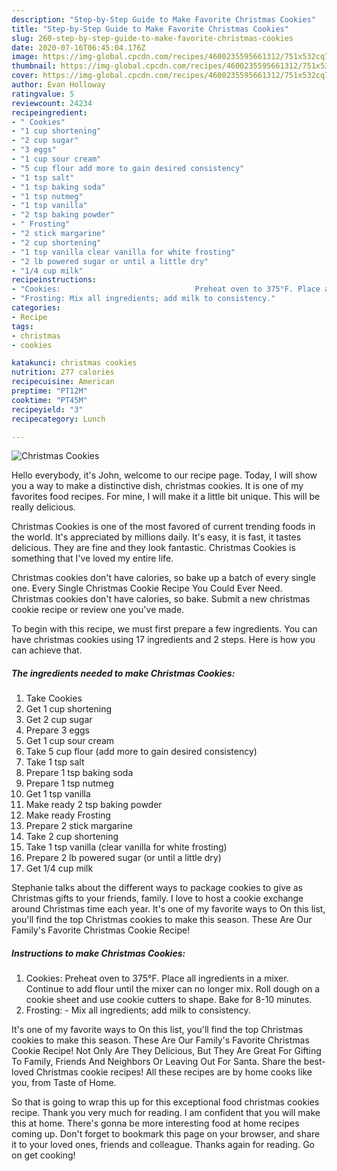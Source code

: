 ```yaml
---
description: "Step-by-Step Guide to Make Favorite Christmas Cookies"
title: "Step-by-Step Guide to Make Favorite Christmas Cookies"
slug: 260-step-by-step-guide-to-make-favorite-christmas-cookies
date: 2020-07-16T06:45:04.176Z
image: https://img-global.cpcdn.com/recipes/4600235595661312/751x532cq70/christmas-cookies-recipe-main-photo.jpg
thumbnail: https://img-global.cpcdn.com/recipes/4600235595661312/751x532cq70/christmas-cookies-recipe-main-photo.jpg
cover: https://img-global.cpcdn.com/recipes/4600235595661312/751x532cq70/christmas-cookies-recipe-main-photo.jpg
author: Evan Holloway
ratingvalue: 5
reviewcount: 24234
recipeingredient:
- " Cookies"
- "1 cup shortening"
- "2 cup sugar"
- "3 eggs"
- "1 cup sour cream"
- "5 cup flour add more to gain desired consistency"
- "1 tsp salt"
- "1 tsp baking soda"
- "1 tsp nutmeg"
- "1 tsp vanilla"
- "2 tsp baking powder"
- " Frosting"
- "2 stick margarine"
- "2 cup shortening"
- "1 tsp vanilla clear vanilla for white frosting"
- "2 lb powered sugar or until a little dry"
- "1/4 cup milk"
recipeinstructions:
- "Cookies:                              Preheat oven to 375°F. Place all ingredients in a mixer. Continue to add flour until the mixer can no longer mix. Roll dough on a cookie sheet and use cookie cutters to shape. Bake for 8-10 minutes."
- "Frosting: Mix all ingredients; add milk to consistency."
categories:
- Recipe
tags:
- christmas
- cookies

katakunci: christmas cookies 
nutrition: 277 calories
recipecuisine: American
preptime: "PT12M"
cooktime: "PT45M"
recipeyield: "3"
recipecategory: Lunch

---
```



![Christmas Cookies](https://img-global.cpcdn.com/recipes/4600235595661312/751x532cq70/christmas-cookies-recipe-main-photo.jpg)

Hello everybody, it's John, welcome to our recipe page. Today, I will show you a way to make a distinctive dish, christmas cookies. It is one of my favorites food recipes. For mine, I will make it a little bit unique. This will be really delicious.

Christmas Cookies is one of the most favored of current trending foods in the world. It's appreciated by millions daily. It's easy, it is fast, it tastes delicious. They are fine and they look fantastic. Christmas Cookies is something that I've loved my entire life.

Christmas cookies don&#39;t have calories, so bake up a batch of every single one. Every Single Christmas Cookie Recipe You Could Ever Need. Christmas cookies don&#39;t have calories, so bake. Submit a new christmas cookie recipe or review one you&#39;ve made.


To begin with this recipe, we must first prepare a few ingredients. You can have christmas cookies using 17 ingredients and 2 steps. Here is how you can achieve that.

<!--inarticleads1-->

##### The ingredients needed to make Christmas Cookies:

1. Take  Cookies
1. Get 1 cup shortening
1. Get 2 cup sugar
1. Prepare 3 eggs
1. Get 1 cup sour cream
1. Take 5 cup flour (add more to gain desired consistency)
1. Take 1 tsp salt
1. Prepare 1 tsp baking soda
1. Prepare 1 tsp nutmeg
1. Get 1 tsp vanilla
1. Make ready 2 tsp baking powder
1. Make ready  Frosting
1. Prepare 2 stick margarine
1. Take 2 cup shortening
1. Take 1 tsp vanilla (clear vanilla for white frosting)
1. Prepare 2 lb powered sugar (or until a little dry)
1. Get 1/4 cup milk


Stephanie talks about the different ways to package cookies to give as Christmas gifts to your friends, family. I love to host a cookie exchange around Christmas time each year. It&#39;s one of my favorite ways to On this list, you&#39;ll find the top Christmas cookies to make this season. These Are Our Family&#39;s Favorite Christmas Cookie Recipe! 

<!--inarticleads2-->

##### Instructions to make Christmas Cookies:

1. Cookies:                              Preheat oven to 375°F. Place all ingredients in a mixer. Continue to add flour until the mixer can no longer mix. Roll dough on a cookie sheet and use cookie cutters to shape. Bake for 8-10 minutes.
1. Frosting: - Mix all ingredients; add milk to consistency.


It&#39;s one of my favorite ways to On this list, you&#39;ll find the top Christmas cookies to make this season. These Are Our Family&#39;s Favorite Christmas Cookie Recipe! Not Only Are They Delicious, But They Are Great For Gifting To Family, Friends And Neighbors Or Leaving Out For Santa. Share the best-loved Christmas cookie recipes! All these recipes are by home cooks like you, from Taste of Home. 

So that is going to wrap this up for this exceptional food christmas cookies recipe. Thank you very much for reading. I am confident that you will make this at home. There's gonna be more interesting food at home recipes coming up. Don't forget to bookmark this page on your browser, and share it to your loved ones, friends and colleague. Thanks again for reading. Go on get cooking!
